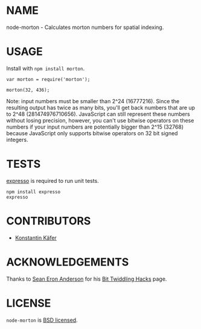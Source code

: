 # NAME

node-morton - Calculates morton numbers for spatial indexing.



# USAGE

Install with `npm install morton`.

    var morton = require('morton');
    
    morton(32, 436);

Note: input numbers must be smaller than 2^24 (16777216). Since the resulting output has twice as many bits, you'll get back numbers that are up to 2^48 (281474976710656). JavaScript can still represent these numbers without losing precision, however, you can't use bitwise operators on these numbers if your input numbers are potentially bigger than 2^15 (32768) because JavaScript only supports bitwise operators on 32 bit signed integers.

# TESTS

[expresso](https://github.com/visionmedia/expresso) is required to run unit tests.

    npm install expresso
    expresso



# CONTRIBUTORS

* [Konstantin Käfer](https://github.com/kkaefer)



# ACKNOWLEDGEMENTS

Thanks to [Sean Eron Anderson](http://graphics.stanford.edu/~seander/) for his [Bit Twiddling Hacks](http://graphics.stanford.edu/~seander/bithacks.html) page.



# LICENSE

`node-morton` is [BSD licensed](https://github.com/developmentseed/node-morton/raw/master/LICENSE).
